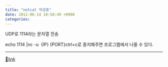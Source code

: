```yaml
---
title: "netcat 작성중"
date: 2012-06-14 10:58:49 +0900
categories: 
---
```

  

UDP로 1114라는 문자열 전송

echo 1114 |nc -u  {IP} {PORT}ctrl+c로 중지해주면 프로그램에서 나올 수 있다.





  ***
[🔗link](http://www.mins01.com/mh/tech/read/777)
